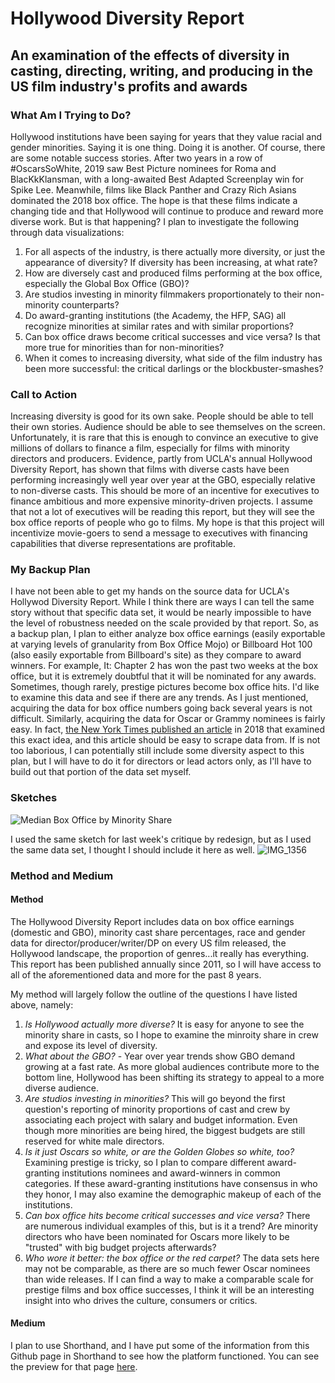 # Hollywood Diversity Report
## An examination of the effects of diversity in casting, directing, writing, and producing in the US film industry's profits and awards

### What Am I Trying to Do?
Hollywood institutions have been saying for years that they value racial and gender minorities. Saying it is one thing. Doing it is another.
Of course, there are some notable success stories. After two years in a row of #OscarsSoWhite, 2019 saw Best Picture nominees for Roma and BlacKkKlansman, with a long-awaited Best Adapted Screenplay win for Spike Lee. Meanwhile, films like Black Panther and Crazy Rich Asians dominated the 2018 box office. The hope is that these films indicate a changing tide and that Hollywood will continue to produce and reward more diverse work. But is that happening?
I plan to investigate the following through data visualizations:
1. For all aspects of the industry, is there actually more diversity, or just the appearance of diversity? If diversity has been increasing, at what rate?
2. How are diversely cast and produced films performing at the box office, especially the Global Box Office (GBO)?
3. Are studios investing in minority filmmakers proportionately to their non-minority counterparts?
4. Do award-granting institutions (the Academy, the HFP, SAG) all recognize minorities at similar rates and with similar proportions?
5. Can box office draws become critical successes and vice versa? Is that more true for minorities than for non-minorities?
6. When it comes to increasing diversity, what side of the film industry has been more successful: the critical darlings or the blockbuster-smashes?

### Call to Action
Increasing diversity is good for its own sake. People should be able to tell their own stories. Audience should be able to see themselves on the screen. Unfortunately, it is rare that this is enough to convince an executive to give millions of dollars to finance a film, especially for films with minority directors and producers.
Evidence, partly from UCLA's annual Hollywood Diversity Report, has shown that films with diverse casts have been performing increasingly well year over year at the GBO, especially relative to non-diverse casts. This should be more of an incentive for executives to finance ambitious and more expensive minority-driven projects.
I assume that not a lot of executives will be reading this report, but they will see the box office reports of people who go to films. My hope is that this project will incentivize movie-goers to send a message to executives with financing capabilities that diverse representations are profitable.

### My Backup Plan
I have not been able to get my hands on the source data for UCLA's Hollywod Diversity Report. While I think there are ways I can tell the same story without that specific data set, it would be nearly impossible to have the level of robustness needed on the scale provided by that report.
So, as a backup plan, I plan to either analyze box office earnings (easily exportable at varying levels of granularity from Box Office Mojo) or Billboard Hot 100 (also easily exportable from Billboard's site) as they compare to award winners. For example, It: Chapter 2 has won the past two weeks at the box office, but it is extremely doubtful that it will be nominated for any awards. Sometimes, though rarely, prestige pictures become box office hits. I'd like to examine this data and see if there are any trends.
As I just mentioned, acquiring the data for box office numbers going back several years is not difficult. Similarly, acquiring the data for Oscar or Grammy nominees is fairly easy. In fact, [the New York Times published an article](/https://www.nytimes.com/interactive/2018/03/03/movies/oscars-best-picture-box-office.html) in 2018 that examined this exact idea, and this article should be easy to scrape data from.
If is not too laborious, I can potentially still include some diversity aspect to this plan, but I will have to do it for directors or lead actors only, as I'll have to build out that portion of the data set myself.

### Sketches

![Median Box Office by Minority Share](/https://user-images.githubusercontent.com/54897462/65654738-c9f18980-dfe7-11e9-804e-25923674e38f.jpg)

I used the same sketch for last week's critique by redesign, but as I used the same data set, I thought I should include it here as well.
![IMG_1356](https://user-images.githubusercontent.com/54897462/65694186-6e54e980-e043-11e9-8fef-cd7916689535.jpg)


### Method and Medium
#### Method
The Hollywood Diversity Report includes data on box office earnings (domestic and GBO), minority cast share percentages, race and gender data for director/producer/writer/DP on every US film released, the Hollywood landscape, the proportion of genres...it really has everything. This report has been published annually since 2011, so I will have access to all of the aforementioned data and more for the past 8 years.

My method will largely follow the outline of the questions I have listed above, namely:
1. *Is Hollywood actually more diverse?* It is easy for anyone to see the minority share in casts, so I hope to examine the minroity share in crew and expose its level of diversity.
2. *What about the GBO?* - Year over year trends show GBO demand growing at a fast rate.  As more global audiences contribute more to the bottom line, Hollywood has been shifting its strategy to appeal to a more diverse audience.
3. *Are studios investing in minorities?* This will go beyond the first question's reporting of minority proportions of cast and crew by associating each project with salary and budget information. Even though more minorities are being hired, the biggest budgets are still reserved for white male directors.
4. *Is it just Oscars so white, or are the Golden Globes so white, too?* Examining prestige is tricky, so I plan to compare different award-granting institutions nominees and award-winners in common categories. If these award-granting institutions have consensus in who they honor, I may also examine the demographic makeup of each of the institutions.
5. *Can box office hits become critical successes and vice versa?* There are numerous individual examples of this, but is it a trend? Are minority directors who have been nominated for Oscars more likely to be "trusted" with big budget projects afterwards?
6. *Who wore it better: the box office or the red carpet?* The data sets here may not be comparable, as there are so much fewer Oscar nominees than wide releases. If I can find a way to make a comparable scale for prestige films and box office successes, I think it will be an interesting insight into who drives the culture, consumers or critics.



#### Medium
I plan to use Shorthand, and I have put some of the information from this Github page in Shorthand to see how the platform functioned. You can see the preview for that page [here](/https://preview.shorthand.com/66xcmpJivtZpmUiL).
